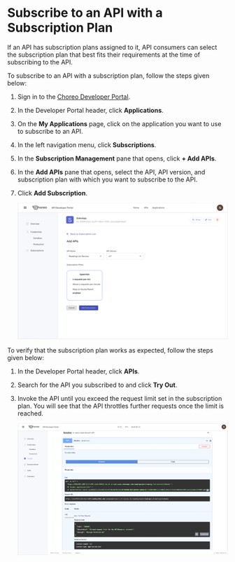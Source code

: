 # Subscribe to an API with a Subscription Plan

If an API has subscription plans assigned to it, API consumers can select the subscription plan that best fits their requirements at the time of subscribing to the API.

To subscribe to an API with a subscription plan, follow the steps given below:

1. Sign in to the [Choreo Developer Portal](https://devportal.choreo.dev).
2. In the Developer Portal header, click **Applications**.
3. On the **My Applications** page, click on the application you want to use to subscribe to an API.
4. In the left navigation menu, click **Subscriptions**. 
5. In the **Subscription Management** pane that opens, click **+ Add APIs**.
6. In the **Add APIs** pane that opens, select the API, API version, and subscription plan with which you want to subscribe to the API.
7. Click **Add Subscription**.

    ![Add subscription](../../assets/img/api-management/manage-api-traffic/add-subscription.png)

To verify that the subscription plan works as expected, follow the steps given below:

1. In the Developer Portal header, click **APIs**.
2. Search for the API you subscribed to and click **Try Out**.
3. Invoke the API until you exceed the request limit set in the subscription plan. You will see that the API throttles further requests once the limit is reached.

    ![Throttle response](../../assets/img/api-management/manage-api-traffic/throttle-response.png)
